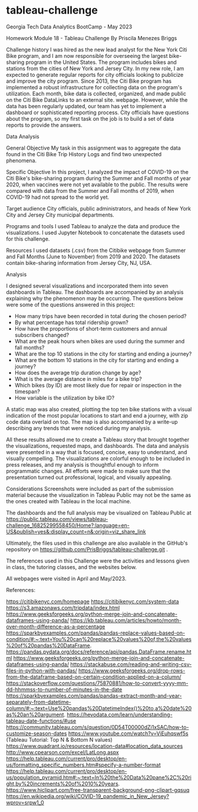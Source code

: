 # tableau-challenge
Georgia Tech Data Analytics BootCamp - May 2023

Homework Module 18 - Tableau Challenge
By Priscila Menezes Briggs

Challenge history
I was hired as the new lead analyst for the New York Citi Bike program, and I am now responsible for overseeing the largest bike-sharing program in the United States. The program includes bikes and stations from the cities of New York and Jersey City. In my new role, I am expected to generate regular reports for city officials looking to publicize and improve the city program.
Since 2013, the Citi Bike program has implemented a robust infrastructure for collecting data on the program's utilization. Each month, bike data is collected, organized, and made public on the Citi Bike DataLinks to an external site. webpage.
However, while the data has been regularly updated, our team has yet to implement a dashboard or sophisticated reporting process. City officials have questions about the program, so my first task on the job is to build a set of data reports to provide the answers.

Data Analysis

General Objective
My task in this assignment was to aggregate the data found in the Citi Bike Trip History Logs and find two unexpected phenomena. 

Specific Objective
In this project, I analyzed the impact of COVID-19 on the Citi Bike's bike-sharing program during the Summer and Fall months of year 2020, when vaccines were not yet available to the public. The results 
were compared with data from the Summer and Fall months of 2019, when COVID-19 had not spread to the world yet. 

Target audience
City officials, public administrators, and heads of New York City and Jersey City municipal departments. 

Programs and tools
I used Tableau to analyze the data and produce the visualizations. I used Jupyter Notebook to concatenate the datasets used for this challenge. 

Resources
I used datasets (.csv) from the Citibike webpage from Summer and Fall Months (June to November) from 2019 and 2020. The datasets contain bike-sharing information from Jersey City, NJ, USA. 

Analysis

I designed several visualizations and incorporated them into seven dashboards in Tableau. The dashboards are accompanied by an analysis explaining why the phenomenon may be occurring. 
The questions below were some of the questions answered in this project:

- How many trips have been recorded in total during the chosen period?
- By what percentage has total ridership grown?
- How have the proportions of short-term customers and annual subscribers changed?
- What are the peak hours when bikes are used during the summer and fall months?
- What are the top 10 stations in the city for starting and ending a journey? 
- What are the bottom 10 stations in the city for starting and ending a journey? 
- How does the average trip duration change by age?
- What is the average distance in miles for a bike trip?
- Which bikes (by ID) are most likely due for repair or inspection in the timespan?
- How variable is the utilization by bike ID?

A static map was also created, plotting the top ten bike stations with a visual indication of the most popular locations to start and end a journey, with zip code data overlaid on top.
The map is also accompanied by a write-up describing any trends that were noticed during my analysis.

All these results allowed me to create a Tableau story that brought together the visualizations, requested maps, and dashboards. The data and analysis were presented in a way that is focused, concise, easy to understand, and visually compelling. The visualizations are colorful enough to be included in press releases, and my analysis is thoughtful enough to inform programmatic changes.
All efforts were made to make sure that the presentation turned out professional, logical, and visually appealing.

Considerations
Screenshots were included as part of the submission material because the visualization in Tableau Public may not be the same as the ones created with Tableau in the local machine. 

The dashboards and the full analysis may be visualized on Tableau Public at https://public.tableau.com/views/tableau-challenge_16825299558450/Home?:language=en-US&publish=yes&:display_count=n&:origin=viz_share_link

Ultimately, the files used in this challenge are also available in the GitHub's repository on https://github.com/PrisBriggs/tableau-challenge.git .

The references used in this Challenge were the activities and lessons given in class, the tutoring classes, and the websites below. 

All webpages were visited in April and May/2023.

References:

https://citibikenyc.com/homepage
https://citibikenyc.com/system-data
https://s3.amazonaws.com/tripdata/index.html
https://www.geeksforgeeks.org/python-merge-join-and-concatenate-dataframes-using-panda/
https://kb.tableau.com/articles/howto/month-over-month-difference-as-a-percentage
https://sparkbyexamples.com/pandas/pandas-replace-values-based-on-condition/#:~:text=You%20can%20replace%20values%20of,the%20values%20of%20pandas%20DataFrame.
https://pandas.pydata.org/docs/reference/api/pandas.DataFrame.rename.html
https://www.geeksforgeeks.org/python-merge-join-and-concatenate-dataframes-using-panda/
https://stackabuse.com/reading-and-writing-csv-files-in-python-with-pandas/
https://www.geeksforgeeks.org/drop-rows-from-the-dataframe-based-on-certain-condition-applied-on-a-column/
https://stackoverflow.com/questions/75870881/how-to-convert-yyyy-mm-dd-hhmmss-to-number-of-minutes-in-the-date
https://sparkbyexamples.com/pandas/pandas-extract-month-and-year-separately-from-datetime-column/#:~:text=Use%20pandas%20DatetimeIndex()%20to,a%20date%20as%20an%20argument.
https://hevodata.com/learn/understanding-tableau-date-functions/#use
https://community.tableau.com/s/question/0D54T00000dZi1xSAC/how-to-customize-season-dates
https://www.youtube.com/watch?v=ViEuhqswf5s (Tableau Tutorial: Top N & Bottom N values)
https://www.quadrant.io/resources/location-data#location_data_sources
http://www.cpearson.com/excel/LatLong.aspx
https://help.tableau.com/current/pro/desktop/en-us/formatting_specific_numbers.htm#specify-a-number-format
https://help.tableau.com/current/pro/desktop/en-us/population_pyramid.htm#:~:text=In%20the%20Data%20pane%2C%20right,by%20increments%20of%2010%20years.
https://www.hiclipart.com/free-transparent-background-png-clipart-gqsuq
https://en.wikipedia.org/wiki/COVID-19_pandemic_in_New_Jersey?wprov=srpw1_0